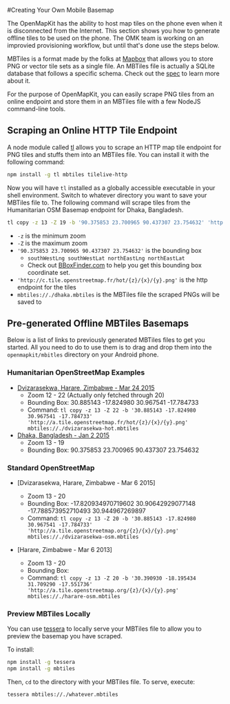 #Creating Your Own Mobile Basemap

The OpenMapKit has the ability to host map tiles on the phone even when it is disconnected from the Internet. This section shows you how to generate offline tiles to be used on the phone. The OMK team is working on an improvied provisioning workflow, but until that's done use the steps below. 

MBTiles is a format made by the folks at [Mapbox](https://www.mapbox.com/) that allows you to store PNG or vector tile sets as a single file. An MBTiles file is actually a SQLite database that follows a specific schema. Check out the [spec](https://github.com/mapbox/mbtiles-spec) to learn more about it.

For the purpose of OpenMapKit, you can easily scrape PNG tiles from an online endpoint and store them in an MBTiles file with a few NodeJS command-line tools.

## Scraping an Online HTTP Tile Endpoint

A node module called [tl](https://www.npmjs.com/package/tl) allows you to scrape an HTTP map tile endpoint for PNG tiles and stuffs them into an MBTiles file. You can install it with the following command:

```sh
npm install -g tl mbtiles tilelive-http
```

Now you will have `tl` installed as a globally accessible executable in your shell environment. Switch to whatever directory you want to save your MBTiles file to. The following command will scrape tiles from the Humanitarian OSM Basemap endpoint for Dhaka, Bangladesh.

```sh
tl copy -z 13 -Z 19 -b '90.375853 23.700965 90.437307 23.754632' 'http://c.tile.openstreetmap.fr/hot/{z}/{x}/{y}.png' mbtiles://./dhaka.mbtiles
```

* `-z` is the minimum zoom
* `-Z` is the maximum zoom
* `'90.375853 23.700965 90.437307 23.754632'` is the bounding box
    * `southWestLng southWestLat northEastLng northEastLat`
    * Check out [BBoxFinder.com](http://bboxfinder.com/) to help you get this bounding box coordinate set.
* `'http://c.tile.openstreetmap.fr/hot/{z}/{x}/{y}.png'` is the http endpoint for the tiles
* `mbtiles://./dhaka.mbtiles` is the MBTiles file the scraped PNGs will be saved to

## Pre-generated Offline MBTiles Basemaps

Below is a list of links to previously generated MBTiles files to get you started. All you need to do to use them is to drag and drop them into the `openmapkit/mbitles` directory on your Android phone.

### Humanitarian OpenStreetMap Examples

* [Dvizarasekwa, Harare, Zimbabwe - Mar 24 2015](https://www.dropbox.com/s/bcyg1qkdl502evn/dvziarasekwa-hot-all20.mbtiles)
    * Zoom 12 - 22 (Actually only fetched through 20)
    * Bounding Box: 30.885143 -17.824980 30.967541 -17.784733
    * Command: `tl copy -z 13 -Z 22 -b '30.885143 -17.824980 30.967541 -17.784733' 'http://a.tile.openstreetmap.fr/hot/{z}/{x}/{y}.png' mbtiles://./dvizarasekwa-hot.mbtiles`
* [Dhaka, Bangladesh - Jan 2 2015](https://www.dropbox.com/s/0vgkkgtcnwpjzs1/dhaka2015-01-02.mbtiles)
    * Zoom 13 - 19
    * Bounding Box: 90.375853 23.700965 90.437307 23.754632

### Standard OpenStreetMap

* [Dvizarasekwa, Harare, Zimbabwe - Mar 6 2015]
    * Zoom 13 - 20
    * Bounding Box: -17.820934970719602 30.90642929077148 -17.788573952710493 30.944967269897
    * Command: `tl copy -z 13 -Z 20 -b '30.885143 -17.824980 30.967541 -17.784733' 'http://a.tile.openstreetmap.org/{z}/{x}/{y}.png' mbtiles://./dvizarasekwa-osm.mbtiles`

* [Harare, Zimbabwe - Mar 6 2013]
    * Zoom 13 - 20
    * Bounding Box: 
    * Command: `tl copy -z 13 -Z 20 -b '30.390930 -18.195434 31.709290 -17.551736' 'http://a.tile.openstreetmap.org/{z}/{x}/{y}.png' mbtiles://./harare-osm.mbtiles`

### Preview MBTiles Locally

You can use [tessera](https://github.com/mojodna/tessera) to locally serve your MBTiles file to allow you to preview the basemap you have scraped.

To install:

```sh
npm install -g tessera
npm install -g mbtiles
```

Then, `cd` to the directory with your MBTiles file. To serve, execute:

```sh
tessera mbtiles://./whatever.mbtiles
```